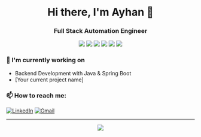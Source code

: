 <h1 align="center">Hi there, I'm Ayhan 👋</h1>
<h3 align="center">Full Stack Automation Engineer </h3>

<div align="center">
    <img src="https://img.shields.io/badge/Java-ED8B00?style=for-the-badge&logo=java&logoColor=white"/>
    <img src="https://img.shields.io/badge/Spring-6DB33F?style=for-the-badge&logo=spring&logoColor=white"/>
    <img src="https://img.shields.io/badge/PostgreSQL-316192?style=for-the-badge&logo=postgresql&logoColor=white"/>
    <img src="https://img.shields.io/badge/HTML5-E34F26?style=for-the-badge&logo=html5&logoColor=white"/>
    <img src="https://img.shields.io/badge/CSS3-1572B6?style=for-the-badge&logo=css3&logoColor=white"/>
    <img src="https://img.shields.io/badge/SQL-4479A1?style=for-the-badge&logo=mysql&logoColor=white"/>
</div>

### 🔭 I'm currently working on
- Backend Development with Java & Spring Boot
- [Your current project name]

### 📫 How to reach me:
[![LinkedIn](https://img.shields.io/badge/LinkedIn-0077B5?style=for-the-badge&logo=linkedin&logoColor=white)](your-linkedin-url)
[![Gmail](https://img.shields.io/badge/Gmail-D14836?style=for-the-badge&logo=gmail&logoColor=white)](mailto:your.email@gmail.com)

---
<div align="center">
    <img src="https://github-readme-stats.vercel.app/api?username=ayhantogan&show_icons=true&theme=tokyonight" />
</div>



